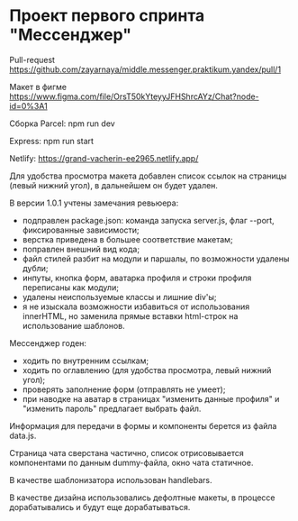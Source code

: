 Проект первого спринта "Мессенджер"
=======
Pull-request https://github.com/zayarnaya/middle.messenger.praktikum.yandex/pull/1

Макет в фигме https://www.figma.com/file/OrsT50kYteyyJFHShrcAYz/Chat?node-id=0%3A1

Сборка Parcel: npm run dev

Express: npm run start

Netlify: https://grand-vacherin-ee2965.netlify.app/

Для удобства просмотра макета добавлен список ссылок на страницы (левый нижний угол), в дальнейшем он будет удален.

В версии 1.0.1 учтены замечания ревьюера:
- подправлен package.json: команда запуска server.js, флаг --port, фиксированные зависимости;
- верстка приведена в большее соответствие макетам;
- поправлен внешний вид кода;
- файл стилей разбит на модули и паршалы, по возможности удалены дубли;
- инпуты, кнопка форм, аватарка профиля и строки профиля переписаны как модули;
- удалены неиспользуемые классы и лишние div'ы;
- я не изыскала возможности избавиться от использования innerHTML, но заменила прямые вставки html-строк на использование шаблонов.

Мессенджер годен:
- ходить по внутренним ссылкам;
- ходить по оглавлению (для удобства просмотра, левый нижний угол);
- проверять заполнение форм (отправлять не умеет);
- при наводке на аватар в страницах "изменить данные профиля" и "изменить пароль" предлагает выбрать файл. 

Информация для передачи в формы и компоненты берется из файла data.js.

Страница чата сверстана частично, список отрисовывается компонентами по данным dummy-файла, окно чата статичное.

В качестве шаблонизатора использован handlebars.

В качестве дизайна использовались дефолтные макеты, в процессе дорабатывались и будут еще дорабатываться.